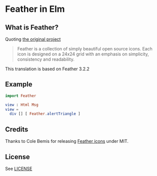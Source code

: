 # Feather in Elm

## What is Feather?

Quoting [the original project](https://github.com/colebemis/feather)

> Feather is a collection of simply beautiful open source icons. Each icon is
> designed on a 24x24 grid with an emphasis on simplicity, consistency and
> readability.

This translation is based on Feather 3.2.2

## Example

```elm
import Feather

view : Html Msg
view =
  div [] [ Feather.alertTriangle ]
```

## Credits

Thanks to Cole Bemis for releasing [Feather icons](https://feathericons.com/)
under MIT.

## License

See [LICENSE](./LICENSE)

